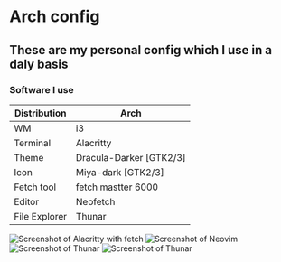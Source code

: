 # Arch config 
## These are my personal config which I use in a daly basis
### Software I use

Distribution  | Arch
------------- | -------------
WM            | i3
Terminal      | Alacritty
Theme         | Dracula-Darker [GTK2/3]
Icon          | Miya-dark [GTK2/3]
Fetch tool    | fetch mastter 6000
Editor        | Neofetch
File Explorer | Thunar

  ![Screenshot of Alacritty with fetch](https://i.imgur.com/riQARiz.png)
  ![Screenshot of Neovim](https://i.imgur.com/iHh4I2U.png)
  ![Screenshot of Thunar](https://i.imgur.com/AQNZ368.png)
  ![Screenshot of Thunar](https://i.imgur.com/Txrkrd6.png)
 
